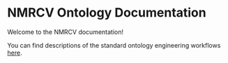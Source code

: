 # NMRCV Ontology Documentation

[//]: # "This file is meant to be edited by the ontology maintainer."

Welcome to the NMRCV documentation!

You can find descriptions of the standard ontology engineering workflows [here](odk-workflows/index.md).
